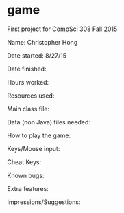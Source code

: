# game
First project for CompSci 308 Fall 2015

Name: Christopher Hong

Date started: 8/27/15

Date finished:

Hours worked:

Resources used:

Main class file:

Data (non Java) files needed:

How to play the game:

Keys/Mouse input:

Cheat Keys:

Known bugs:

Extra features:

Impressions/Suggestions:
